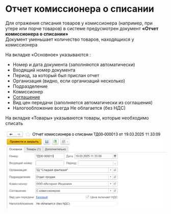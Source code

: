 # Отчет комиссионера о списании

Для отражения списания товаров у комиссионера (например, при утере или порче товаров) в системе предусмотрен документ **«Отчет комиссионера о списании»**  
Документ уменьшает количество товаров, находящихся у комиссионера

На вкладке «Основное» указываются :  
- Номер и дата документа (заполняются автоматически)  
- Входящий номер документа  
- Период, за который был прислан отчет  
- Организация (видно, если организаций несколько)  
- Подразделение  
- Комиссионер  
- [Соглашение](../Settings/Settings.md)  
- Вид цен передачи (заполняется автоматически из соглашения)  
- Налогообложение всегда Не облагается (без НДС)    

На вкладке «Товары» указываются товары, которые необходимо списать 

[![1]][1]

[1]: 1.png